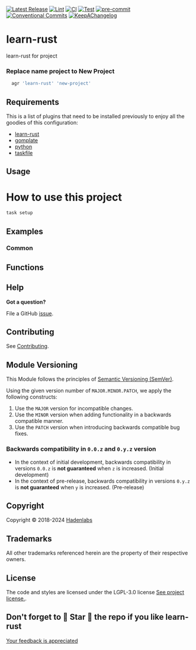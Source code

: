 <!--


  ** DO NOT EDIT THIS FILE
  **
  ** 1) Make all changes to `provision/generator/README.yaml`
  ** 2) Run`task readme` to rebuild this file.
  **
  ** (We maintain HUNDREDS of open source projects. This is how we maintain our sanity.)
  **


  -->

[![Latest Release](https://img.shields.io/github/release/luismayta/learn-rust)](https://github.com/luismayta/learn-rust/releases) [![Lint](https://img.shields.io/github/workflow/status/luismayta/learn-rust/lint-code)](https://github.com/luismayta/learn-rust/actions?workflow=lint-code) [![CI](https://img.shields.io/github/workflow/status/luismayta/learn-rust/ci)](https://github.com/luismayta/learn-rust/actions?workflow=ci) [![Test](https://img.shields.io/github/workflow/status/luismayta/learn-rust/test)](https://github.com/luismayta/learn-rust/actions?workflow=test) [![pre-commit](https://img.shields.io/badge/pre--commit-enabled-brightgreen?logo=pre-commit&logoColor=white)](https://github.com/pre-commit/pre-commit) [![Conventional Commits](https://img.shields.io/badge/Conventional%20Commits-1.0.0-yellow)](https://conventionalcommits.org) [![KeepAChangelog](https://img.shields.io/badge/changelog-Keep%20a%20Changelog%20v1.0.0-orange)](https://keepachangelog.com)

# learn-rust

learn-rust for project

### Replace name project to New Project

```bash
  agr 'learn-rust' 'new-project'
```

## Requirements

This is a list of plugins that need to be installed previously to enjoy all the goodies of this configuration:

- [learn-rust](https://github.com/luismayta/learn-rust)
- [gomplate](https://github.com/hairyhenderson/gomplate)
- [python](https://www.python.org)
- [taskfile](https://github.com/go-task/task)

## Usage

# How to use this project

```bash
task setup
```

## Examples

<!-- Space: Projects -->
<!-- Parent: LearnRust -->
<!-- Title: Examples LearnRust -->
<!-- Label: Examples -->
<!-- Include: ./../disclaimer.md -->
<!-- Include: ac:toc -->

### Common

 <!-- Space: Projects -->
<!-- Parent: LearnRust -->
<!-- Title: Functions LearnRust -->
<!-- Label: Functions -->
<!-- Include: docs/disclaimer.md -->
<!-- Include: ac:toc -->

## Functions

## Help

**Got a question?**

File a GitHub [issue](https://github.com/luismayta/learn-rust/issues).

## Contributing

See [Contributing](./docs/contributing.md).

## Module Versioning

This Module follows the principles of [Semantic Versioning (SemVer)](https://semver.org/).

Using the given version number of `MAJOR.MINOR.PATCH`, we apply the following constructs:

1. Use the `MAJOR` version for incompatible changes.
1. Use the `MINOR` version when adding functionality in a backwards compatible manner.
1. Use the `PATCH` version when introducing backwards compatible bug fixes.

### Backwards compatibility in `0.0.z` and `0.y.z` version

- In the context of initial development, backwards compatibility in versions `0.0.z` is **not guaranteed** when `z` is increased. (Initial development)
- In the context of pre-release, backwards compatibility in versions `0.y.z` is **not guaranteed** when `y` is increased. (Pre-release)

## Copyright

Copyright © 2018-2024 [Hadenlabs](https://hadenlabs.com)

## Trademarks

All other trademarks referenced herein are the property of their respective owners.

## License

The code and styles are licensed under the LGPL-3.0 license [See project license.](LICENSE).

## Don't forget to 🌟 Star 🌟 the repo if you like learn-rust

[Your feedback is appreciated](https://github.com/luismayta/learn-rust/issues)


<!-- Security scan triggered at 2025-09-02 15:57:38 -->

<!-- Security scan triggered at 2025-09-09 06:03:31 -->

<!-- Security scan triggered at 2025-09-28 16:14:05 -->